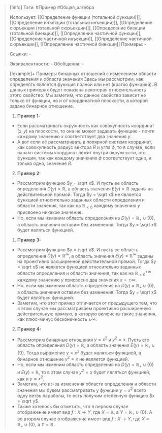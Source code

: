 > [!info]
> Тэги: #Пример #Общая_алгебра  
> 
> Использует: [[Определение функции (тотальной функции)]], [[Определение инъекции (тотальной инъекции)]], [[Определение сюръекции (тотальной сюръекции)]],  [[Определение биекции (тотальной биекции)]], [[Определение частичной функции]], [[Определение частичной инъекции]], [[Определение частичной сюръекции]], [[Определение частичной биекции]]
> Примеры: *-*
> 
> Ссылки: *-*
> 
> Эквивалентности: *-*
> Обобщения: *-*

> [!example]+ Примеры бинарных отношений с изменением области определения и области значения
> Здесь мы рассмотрим, как определять является функция полной или нет (кратко функцией). В данных примерах будет показана некоторая относительность этого свойство. Мы заметим, что данное свойство зависит не только от функции, но и от координатной плоскости, в которой задано бинарное отношение.     
> 1. **Пример 1:** 
> 	* Если рассматривать окружность как совокупность координат $(x,y)$ на плоскости, то она не может задавать функцию - почти каждому значению $x$ соответствует два значения $y$.
> 	* А вот если её рассматривать в полярной системе координат, как совокупность радиус вектора $R$ и угла $\phi$, то в случае, если начало системы координат лежит внутри окружности, это функция, так как каждому значению $\phi$ соответствует одно, и только одно, значение $R$.
> 2. **Пример 2:**
> 	* Рассмотрим функцию $y = \sqrt x$. И пусть ее область определения $D(y) = \mathbb R$, а область значения $E(y) = \mathbb R$ заданы на действительной прямой. Тогда $y = \sqrt x$ не является функцией относительно заданных области определения и области значения, так как на $\mathbb R_{< 0}$ каждому значению $y$ присвоено никакое значение. 
> 	* Но, если мы изменим область определения на $D(y) = \mathbb R_+ \cup \{0\}$, а область значения оставим без изменения. Тогда $y = \sqrt x$ будет являться функцией. 
> 1. **Пример 3:**
> 	* Рассмотрим функцию $y = \sqrt x$. И пусть ее область определения $D(y) = \mathbb R^{\infty}$, а область значения $E(y) = \mathbb R^{\infty}$ заданы на проективно расширенной действительной прямой. Тогда $y = \sqrt x$ не является функцией относительно заданных области определения и области значения, так как на $\mathbb R^{+\infty}_{< 0}$ каждому значению $y$ присвоено два значения $x = \pm \infty$. 
> 	* Но, если мы изменим область определения на $D(y) = \mathbb R_+ \cup \{0\}$, а область значения оставим без изменения. Тогда $y = \sqrt x$ будет являться функцией. 
> 	* Заметим, что этот пример отличается от предыдущего тем, что в этом случае мы рассматриваем проективно расширенную действительную прямую, в которую включены такие значения, как плюс-минус бесконечность $\pm\infty$.
> 2. **Пример 4:**
> 	* Рассмотрим бинарные отношения $y = x^2$ и $y^2 = x$. Пусть его область определения $D(y) = \mathbb R$, а область значения $E(y) = \mathbb R_+ \cup \{0\}$. Тогда выражение $y = x^2$ будет являться функцией, а бинарное отношение $y^2 = x$ не является функцией. 
> 	* Но, если мы изменим область определения на $D(y) = \mathbb R_+ \cup \{0\}$ и $E(y) = \mathbb R$, то в этом случае $y^2 = x$ будет являться функцией, как и $y = x^2$. 
> 	* Заметим, что из-за изменения области определения и области значения мы будем рассматривать у функции $y = x^2$ всего одну ветвь параболы, то есть получим степенную функцию $x = \sqrt y$. 
> 	* Также хотелось бы отметить, что в первом случае отображение имеет вид $f: X\rightarrow Y$, где $X = \mathbb R$, а $Y = \mathbb R_+ \cup \{0\}$. А во втором случае отображение имеет вид $f: X\rightarrow Y$, где $X = \mathbb R_+ \cup \{0\}$, а $Y = \mathbb R$.